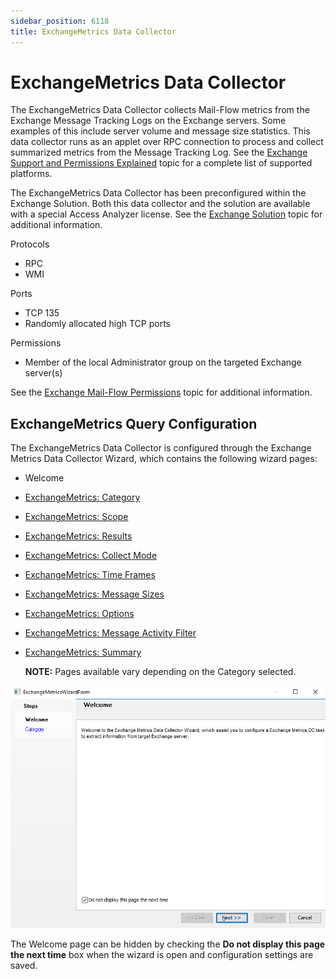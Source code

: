 ```yaml
---
sidebar_position: 6118
title: ExchangeMetrics Data Collector
---
```


# ExchangeMetrics Data Collector

The ExchangeMetrics Data Collector collects Mail-Flow metrics from the Exchange Message Tracking Logs on the Exchange servers. Some examples of this include server volume and message size statistics. This data collector runs as an applet over RPC connection to process and collect summarized metrics from the Message Tracking Log. See the [Exchange Support and Permissions Explained](../../../Requirements/Solutions/Exchange/Support "Exchange Support and Permissions Explained") topic for a complete list of supported platforms.

The ExchangeMetrics Data Collector has been preconfigured within the Exchange Solution. Both this data collector and the solution are available with a special Access Analyzer license. See the [Exchange Solution](../../../Solutions/Exchange/Overview "Exchange Solution") topic for additional information.

Protocols

* RPC
* WMI

Ports

* TCP 135
* Randomly allocated high TCP ports

Permissions

* Member of the local Administrator group on the targeted Exchange server(s)

See the [Exchange Mail-Flow Permissions](../../../Requirements/Solutions/Exchange/MailFlow "Exchange Mail-Flow Permissions") topic for additional information.

## ExchangeMetrics Query Configuration

The ExchangeMetrics Data Collector is configured through the Exchange Metrics Data Collector Wizard, which contains the following wizard pages:

* Welcome
* [ExchangeMetrics: Category](Category "ExchangeMetrics: Category")
* [ExchangeMetrics: Scope](Scope "ExchangeMetrics: Scope")
* [ExchangeMetrics: Results](Results "ExchangeMetrics: Results")
* [ExchangeMetrics: Collect Mode](CollectMode "ExchangeMetrics: Collect Mode")
* [ExchangeMetrics: Time Frames](TimeFrames "ExchangeMetrics: Time Frames")
* [ExchangeMetrics: Message Sizes](MessageSizes "ExchangeMetrics: Message Sizes")
* [ExchangeMetrics: Options](Options "ExchangeMetrics: Options")
* [ExchangeMetrics: Message Activity Filter](MessageActivityFilter "ExchangeMetrics: Message Activity Filter")
* [ExchangeMetrics: Summary](Summary "ExchangeMetrics: Summary")

  **NOTE:** Pages available vary depending on the Category selected.

![Exchange Metrics Data Collector Wizard Welcome page](../../../../../../../static/images/AccessAnalyzer_12.0/Content/Resources/Images/EnterpriseAuditor/Admin/DataCollector/ExchangeMetrics/Welcome.png "Exchange Metrics Data Collector Wizard Welcome page")

The Welcome page can be hidden by checking the **Do not display this page the next time** box when the wizard is open and configuration settings are saved.